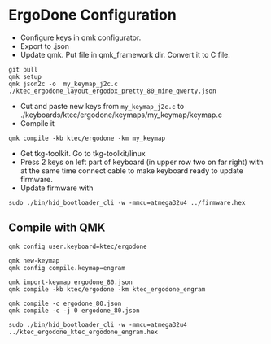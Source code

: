 # ErgoDone Configuration

- Configure keys in qmk configurator.
- Export to .json
- Update qmk. Put file in qmk_framework dir. Convert it to C file.
```
git pull
qmk setup
qmk json2c -o  my_keymap_j2c.c ./ktec_ergodone_layout_ergodox_pretty_80_mine_qwerty.json
```
- Cut and paste new keys from `my_keymap_j2c.c` to ./keyboards/ktec/ergodone/keymaps/my_keymap/keymap.c
- Compile it
```
qmk compile -kb ktec/ergodone -km my_keymap
```
- Get tkg-toolkit. Go to tkg-toolkit/linux
- Press 2 keys on left part of keyboard (in upper row two on far right) with at the same time connect cable to make keyboard ready to update firmware. 
- Update firmware with
```
sudo ./bin/hid_bootloader_cli -w -mmcu=atmega32u4 ../firmware.hex
```

## Compile with QMK
```
qmk config user.keyboard=ktec/ergodone

qmk new-keymap
qmk config compile.keymap=engram

qmk import-keymap ergodone_80.json
qmk compile -kb ktec/ergodone -km ktec_ergodone_engram

qmk compile -c ergodone_80.json
qmk compile -c -j 0 ergodone_80.json

sudo ./bin/hid_bootloader_cli -w -mmcu=atmega32u4 ../ktec_ergodone_ktec_ergodone_engram.hex
```
